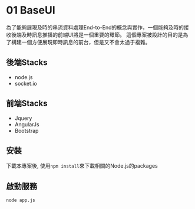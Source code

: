 # 01 BaseUI
為了能夠展現及時的串流資料處理End-to-End的概念與實作，一個能夠及時的接收後端及時訊息推播的前端UI將是一個重要的環節。
這個專案被設計的目的是為了構建一個方便展現即時訊息的前台，但是又不會太過于複雜。

## 後端Stacks
- node.js
- socket.io

## 前端Stacks
- Jquery
- AngularJs
- Bootstrap

## 安裝
下載本專案後, 使用`npm install`來下載相關的Node.js的packages

## 啟動服務
`node app.js`


